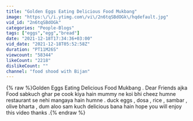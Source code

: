```yaml
---
title: "Golden Eggs Eating Delicious Food Mukbang"
image: "https:\/\/i.ytimg.com\/vi\/2n6tqSBdOGk\/hqdefault.jpg"
vid_id: "2n6tqSBdOGk"
categories: "People-Blogs"
tags: ["eggs","egg","bread"]
date: "2021-12-18T17:34:36+03:00"
vid_date: "2021-12-18T05:52:58Z"
duration: "PT11M26S"
viewcount: "58344"
likeCount: "2218"
dislikeCount: ""
channel: "food shood with Bijan"
---
```

{% raw %}Golden Eggs Eating Delicious Food Mukbang .  Dear Friends ajka Food sabkuch ghar pe cook kiya hain mummy ne koi bhi cheez humne restaurant se nehi mangaya hain humne . duck eggs , dosa , rice , sambar , olive bharta ,  dum aloo sam kuch delicious bana hain hope you will enjoy this video thanks .{% endraw %}
